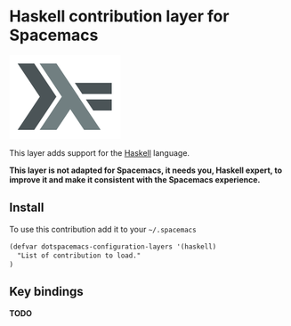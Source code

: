 # Haskell contribution layer for Spacemacs

![Smex](https://raw.githubusercontent.com/syl20bnr/spacemacs/master/contrib/lang/haskell/haskell.png)

This layer adds support for the [Haskell][] language.

**This layer is not adapted for Spacemacs, it needs you, Haskell expert, to
improve it and make it consistent with the Spacemacs experience.**

## Install

To use this contribution add it to your `~/.spacemacs`

```elisp
(defvar dotspacemacs-configuration-layers '(haskell)
  "List of contribution to load."
)
```

## Key bindings

**TODO**

[Haskell]: https://www.haskell.org/
